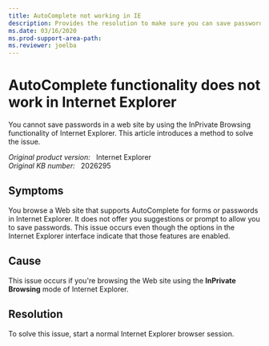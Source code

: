 ```yaml
---
title: AutoComplete not working in IE
description: Provides the resolution to make sure you can save passwords in a web site if the AutoComplete feature is enabled in Internet Explorer InPrivate Browsing mode.
ms.date: 03/16/2020
ms.prod-support-area-path: 
ms.reviewer: joelba
---
```

# AutoComplete functionality does not work in Internet Explorer

You cannot save passwords in a web site by using the InPrivate Browsing functionality of Internet Explorer. This article introduces a method to solve the issue.

_Original product version:_ &nbsp;  Internet Explorer  
_Original KB number:_ &nbsp; 2026295

## Symptoms

You browse a Web site that supports AutoComplete for forms or passwords in Internet Explorer. It does not offer you suggestions or prompt to allow you to save passwords. This issue occurs even though the options in the Internet Explorer interface indicate that those features are enabled.

## Cause

This issue occurs if you're browsing the Web site using the **InPrivate Browsing** mode of Internet Explorer.

## Resolution

To solve this issue, start a normal Internet Explorer browser session.
